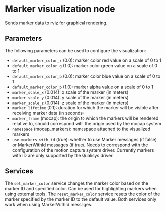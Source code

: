 # Marker visualization node
Sends marker data to rviz for graphical rendering.

## Parameters
The following parameters can be used to configure the visualization:
* `default_marker_color_r` (0.0): marker color red value on a scale of 0 to 1
* `default_marker_color_g` (1.0): marker color green value on a scale of 0 to 1
* `default_marker_color_b` (0.0): marker color blue value on a scale of 0 to 1
* `default_marker_color_b` (1.0): marker alpha value on a scale of 0 to 1
* `marker_scale_x` (0.014): x scale of the marker (in meters)
* `marker_scale_y` (0.014): y scale of the marker (in meters)
* `marker_scale_z` (0.014): z scale of the marker (in meters)
* `marker_lifetime` (0.1): duration for which the marker will be visible after receiving marker data (in seconds)
* `marker_frame` (mocap): the origin to which the markers will be rendered relative to, should correspond with the origin used by the mocap system
* `namespace` (mocap\_markers): namespace attached to the visualized markers
* `use_markers_with_id` (true): whether to use Marker messages (if false) or MarkerWithId messages (if true). Needs to correspond with the configuration of the motion capture system driver. Currently markers with ID are only supported by the Qualisys driver.

## Services
The `set_marker_color` service changes the marker color based on the marker ID and specified color. Can be used for highlighting markers when using external tools.
The `reset_marker_color` service resets the color of the marker specified by the marker ID to the default value.
Both services only work when using MarkerWithId messages.
